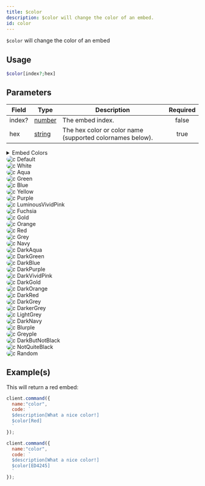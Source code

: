 ```yaml
---
title: $color
description: $color will change the color of an embed.
id: color
---
```


`$color` will change the color of an embed

## Usage

```php
$color[index?;hex]
```

## Parameters

| Field  | Type                                                                                              | Description                                               | Required |
| ------ | ------------------------------------------------------------------------------------------------- | --------------------------------------------------------- | :------: |
| index? | [number](https://developer.mozilla.org/en-US/docs/Web/JavaScript/Reference/Global_Objects/Number) | The embed index.                                          |  false   |
| hex    | [string](https://developer.mozilla.org/en-US/docs/Web/JavaScript/Reference/Global_Objects/String) | The hex color or color name (supported colornames below). |   true   |

<div class="details">
  <details>
    <summary>Embed Colors</summary>
  </details>
  <div class="content">
    <img style="border: 2px solid var(--sl-color-hairline); border-radius: 50%;" src="https://placehold.co/15x15/000000/000000.png" alt="c"> Default </img> <br />
    <img style="border: 2px solid var(--sl-color-hairline); border-radius: 50%;" src="https://placehold.co/15x15/FFFFFF/FFFFFF.png" alt="c"> White </img> <br />
    <img style="border: 2px solid var(--sl-color-hairline); border-radius: 50%;" src="https://placehold.co/15x15/1ABC9C/1ABC9C.png" alt="c"> Aqua </img> <br />
    <img style="border: 2px solid var(--sl-color-hairline); border-radius: 50%;" src="https://placehold.co/15x15/57F287/57F287.png" alt="c"> Green </img><br />
    <img style="border: 2px solid var(--sl-color-hairline); border-radius: 50%;" src="https://placehold.co/15x15/3498DB/3498DB.png" alt="c"> Blue </img><br />
    <img style="border: 2px solid var(--sl-color-hairline); border-radius: 50%;" src="https://placehold.co/15x15/FFFF00/FFFF00.png" alt="c"> Yellow </img><br />
    <img style="border: 2px solid var(--sl-color-hairline); border-radius: 50%;" src="https://placehold.co/15x15/9B59B6/9B59B6.png" alt="c"> Purple </img><br />
    <img style="border: 2px solid var(--sl-color-hairline); border-radius: 50%;" src="https://placehold.co/15x15/E91E63/E91E63.png" alt="c"> LuminousVividPink </img><br />
    <img style="border: 2px solid var(--sl-color-hairline); border-radius: 50%;" src="https://placehold.co/15x15/EB459E/EB459E.png" alt="c"> Fuchsia </img><br />
    <img style="border: 2px solid var(--sl-color-hairline); border-radius: 50%;" src="https://placehold.co/15x15/F1C40F/F1C40F.png" alt="c"> Gold</img> <br />
    <img style="border: 2px solid var(--sl-color-hairline); border-radius: 50%;" src="https://placehold.co/15x15/E67E22/E67E22.png" alt="c"> Orange </img><br />
    <img style="border: 2px solid var(--sl-color-hairline); border-radius: 50%;" src="https://placehold.co/15x15/ED4245/ED4245.png" alt="c"> Red </img><br />
    <img style="border: 2px solid var(--sl-color-hairline); border-radius: 50%;" src="https://placehold.co/15x15/95A5A6/95A5A6.png" alt="c"> Grey </img><br />
    <img style="border: 2px solid var(--sl-color-hairline); border-radius: 50%;" src="https://placehold.co/15x15/34495E/34495E.png" alt="c"> Navy </img><br />
    <img style="border: 2px solid var(--sl-color-hairline); border-radius: 50%;" src="https://placehold.co/15x15/11806A/11806A.png" alt="c"> DarkAqua</img> <br />
    <img style="border: 2px solid var(--sl-color-hairline); border-radius: 50%;" src="https://placehold.co/15x15/1F8B4C/1F8B4C.png" alt="c"> DarkGreen </img> <br />
    <img style="border: 2px solid var(--sl-color-hairline); border-radius: 50%;" src="https://placehold.co/15x15/206694/206694.png" alt="c"> DarkBlue</img> <br />
    <img style="border: 2px solid var(--sl-color-hairline); border-radius: 50%;" src="https://placehold.co/15x15/71368A/71368A.png" alt="c"> DarkPurple </img> <br />
    <img style="border: 2px solid var(--sl-color-hairline); border-radius: 50%;" src="https://placehold.co/15x15/AD1457/AD1457.png" alt="c"> DarkVividPink</img> <br />
    <img style="border: 2px solid var(--sl-color-hairline); border-radius: 50%;" src="https://placehold.co/15x15/C27C0E/C27C0E.png" alt="c"> DarkGold</img> <br />
    <img style="border: 2px solid var(--sl-color-hairline); border-radius: 50%;" src="https://placehold.co/15x15/A84300/A84300.png" alt="c"> DarkOrange </img><br />
    <img style="border: 2px solid var(--sl-color-hairline); border-radius: 50%;" src="https://placehold.co/15x15/992D22/992D22.png" alt="c"> DarkRed </img><br />
    <img style="border: 2px solid var(--sl-color-hairline); border-radius: 50%;" src="https://placehold.co/15x15/979C9F/979C9F.png" alt="c"> DarkGrey </img><br />
    <img style="border: 2px solid var(--sl-color-hairline); border-radius: 50%;" src="https://placehold.co/15x15/7F8C8D/7F8C8D.png" alt="c"> DarkerGrey</img> <br />
    <img style="border: 2px solid var(--sl-color-hairline); border-radius: 50%;" src="https://placehold.co/15x15/BCC0C0/BCC0C0.png" alt="c"> LightGrey</img> <br />
    <img style="border: 2px solid var(--sl-color-hairline); border-radius: 50%;" src="https://placehold.co/15x15/2C3E50/2C3E50.png" alt="c"> DarkNavy</img> <br />
    <img style="border: 2px solid var(--sl-color-hairline); border-radius: 50%;" src="https://placehold.co/15x15/5865F2/5865F2.png" alt="c"> Blurple </img><br />
    <img style="border: 2px solid var(--sl-color-hairline); border-radius: 50%;" src="https://placehold.co/15x15/99AAB5/99AAB5.png" alt="c"> Greyple</img> <br />
    <img style="border: 2px solid var(--sl-color-hairline); border-radius: 50%;" src="https://placehold.co/15x15/2C2F33/2C2F33.png" alt="c"> DarkButNotBlack</img> <br />
    <img style="border: 2px solid var(--sl-color-hairline); border-radius: 50%;" src="https://placehold.co/15x15/23272A/23272A.png" alt="c"> NotQuiteBlack</img> <br />
    <img style="border: 2px solid var(--sl-color-hairline); border-radius: 50%;" src="https://placehold.co/15x15/000000/000000.png" alt="c"> Random</img>
  </div>
</div>

## Example(s)

This will return a red embed:

```javascript
client.command({
  name:"color",
  code: `
  $description[What a nice color!]
  $color[Red]
  `
});
```

```javascript
client.command({
  name:"color",
  code: `
  $description[What a nice color!]
  $color[ED4245]
  `
});
```
